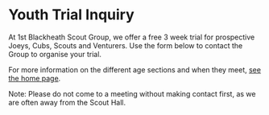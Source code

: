 # Youth Trial Inquiry

At 1st Blackheath Scout Group, we offer a free 3 week trial for prospective
Joeys, Cubs, Scouts and Venturers. Use the form below to contact the Group
to organise your trial.

For more information on the different age sections and when they meet,
[see the home page](/).

Note: Please do not come to a meeting without making contact first, as
we are often away from the Scout Hall.
